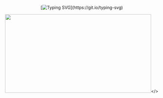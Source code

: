 <div align="center">
  
[![Typing SVG](https://readme-typing-svg.demolab.com?font=Fira+Code&size=20&pause=1000&lines=Hello+there!)](https://git.io/typing-svg)

</div>

<div>
  
<img src="https://gifer.com/embed/7YOn" width=480 height=259.200 frameBorder="0" allowFullScreen></><p><a href="https://gifer.com"></a></p>

</div>
